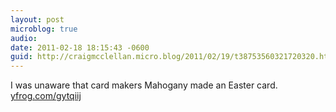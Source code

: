 ```yaml
---
layout: post
microblog: true
audio: 
date: 2011-02-18 18:15:43 -0600
guid: http://craigmcclellan.micro.blog/2011/02/19/t38753560321720320.html
---
```

I was unaware that card makers Mahogany made an Easter card.  [yfrog.com/gytqiij](http://yfrog.com/gytqiij)
